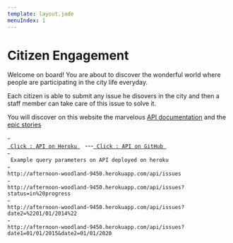 ```yaml
---
template: layout.jade
menuIndex: 1
---
```


# Citizen Engagement

<div id="hometext">
Welcome on board! You are about to discover the wonderful world where people are participating
in the city life everyday.

Each citizen is able to submit any issue he disovers in the city and then a staff member can
take care of this issue to solve it.

You will discover on this website the marvelous [API documentation](/api) and the [epic stories](/blog)

</div>
<div>-</div>
<code><a href="http://afternoon-woodland-9450.herokuapp.com/api/issues"> Click : API on Heroku </a> </code> ---<code><a href="https://github.com/florentplomb/Teaching-HEIGVD-CM_WEBS-2015-Labo-Express.git"> Click : API on GitHub </a> </code> 
<div>-</div>
<div>
<code> Example query parameters on API deployed on heroku</code>
</div>
<div>-</div>
<div>
<code>http://afternoon-woodland-9450.herokuapp.com/api/issues</code>
</div>
<div>-</div>
<div>
<code>http://afternoon-woodland-9450.herokuapp.com/api/issues?status=in%20progress</code>
</div>
<div>-</div>
<div>
<code>http://afternoon-woodland-9450.herokuapp.com/api/issues?date2=%2201/01/2014%22 </code>
</div>
<div>-</div>
<div>
<code>http://afternoon-woodland-9450.herokuapp.com/api/issues?date1=01/01/2015&date2=01/01/2020  </code>
</div>
